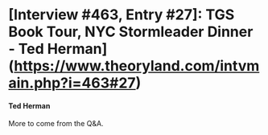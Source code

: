 # [Interview #463, Entry #27]: TGS Book Tour, NYC Stormleader Dinner - Ted Herman](https://www.theoryland.com/intvmain.php?i=463#27)

#### Ted Herman

More to come from the Q&A.

